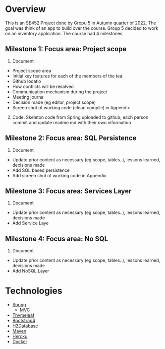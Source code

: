 # Overview
This is an SE452 Project done by Gropu 5 in Autumn quarter of 2022. The goal was think of an app to build over the course. Group 5 decided to work on an inventory applciation. The course had 4 milestones
## Milestone 1: Focus area: Project scope
1. Document
 * Project scope area
 * Initial key features for each of the members of the tea
 * Github locatio
 * How conflicts will be resolved
 * Communication mechanism during the project
 * Meeting journa
 * Decision made (eg editor, project scope)
 * Screen shot of working code (clean compile) in Appendix
2. Code: Skeleton code from Spring uploaded to github, each person commit and update readme.md with their own information

## Milestone 2: Focus area: SQL Persistence
1. Document
  * Update prior content as necessary (eg scope, tables..), lessons learned, decisions made
  * Add SQL based persistence
  * Add screen shot of working code in Appendix
 
## Milestone 3: Focus area: Services Layer
1. Document
 * Update prior content as necessary (eg scope, tables..), lessons learned, decisions made
 * Add Service Laye

## Milestone 4: Focus area: No SQL
1. Document
 * Update prior content as necessary (eg scope, tables..), lessons learned, decisions made
 * Add NoSQL Layer


# Technologies
- [Spring](https://docs.spring.io/spring-framework/docs/current/reference/html/)
  - [MVC](https://www.javatpoint.com/spring-mvc-tutorial#:~:text=A%20Spring%20MVC%20is%20a,Inversion%20of%20Control%2C%20Dependency%20Injection.)
- [Thymeleaf](https://www.thymeleaf.org/documentation.html)
- [Bootstrap4](https://getbootstrap.com/)
- [H2Database](http://www.h2database.com/html/features.html)
- [Maven](https://maven.apache.org/guides/)
- [Heroku](https://devcenter.heroku.com/categories/reference)
- [Docker](https://www.docker.com/)
